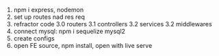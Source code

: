 1. npm i express, nodemon
2. set up routes nad res req
3. refractor code
    3.0 routers
    3.1 controllers
    3.2 services
    3.2 middlewares
4. connect mysql: npm i sequelize mysql2
5. create configs
6. open FE source, npm install, open with live serve
